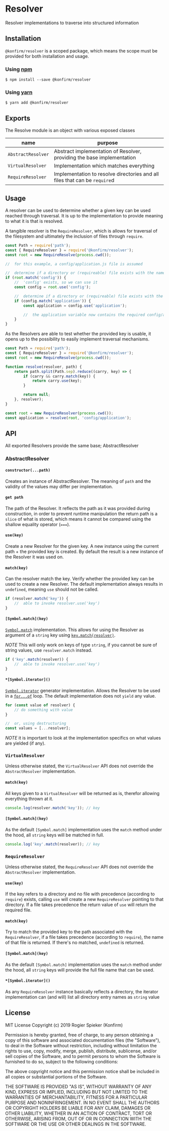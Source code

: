 # Resolver

Resolver implementations to traverse into structured information

## Installation

`@konfirm/resolver` is a scoped package, which means the scope must be provided for both installation and usage.

### Using [npm][1]

```
$ npm install --save @konfirm/resolver
```

### Using [yarn][2]

```
$ yarn add @konfirm/resolver
```

## Exports

The Resolve module is an object with various exposed classes

| name               | purpose                                                                    |
| ------------------ | -------------------------------------------------------------------------- |
| `AbstractResolver` | Abstract implementation of Resolver, providing the base implementation     |
| `VirtualResolver`  | Implementation which matches everything                                    |
| `RequireResolver`  | Implementation to resolve directories and all files that can be `require`d |

## Usage

A resolver can be used to determine whether a given key can be used reached through traversal. It is up to the implementation to provide meaning to what it is that is resolved.

A tangible resolver is the `RequireResolver`, which is allows for traversal of the filesystem and ultimately the inclusion of files through `require`.

```js
const Path = require('path');
const { RequireResolver } = require('@konfirm/resolver');
const root = new RequireResolve(process.cwd());

//  for this example, a config/application.js file is assumed

//  determine if a directory or (requireable) file exists with the name 'config'
if (root.match('config')) {
	//  'config' exists, so we can use it
	const config = root.use('config');

	//  determine if a directory or (requireable) file exists with the name 'application'
	if (config.match('application')) {
		const application = config.use('application');

		//  the application variable now contains the required config/application.js
	}
}
```

As the Resolvers are able to test whether the provided key is usable, it opens up to the possibility to easily implement traversal mechanisms.

```js
const Path = require('path');
const { RequireResolver } = require('@konfirm/resolver');
const root = new RequireResolve(process.cwd());

function resolve(resolver, path) {
	return path.split(Path.sep).reduce((carry, key) => {
		if (carry && carry.match(key)) {
			return carry.use(key);
		}

		return null;
	}, resolver);
}

const root = new RequireResolver(process.cwd());
const application = resolve(root, 'config/application');
```

## API

All exported Resolvers provide the same base; AbstractResolver

### AbstractResolver

#### `constructor(...path)`

Creates an instance of AbstractResolver. The meaning of `path` and the validity of the values may differ per implementation.

#### `get path`

The path of the Resolver. It reflects the path as it was provided during construction, in order to prevent runtime manipulation the return path is a `slice` of what is stored, which means it cannot be compared using the shallow equality operator (`===`).

#### `use(key)`

Create a new Resolver for the given key. A new instance using the current path + the provided key is created. By default the result is a new instance of the Resolver it was used on.

#### `match(key)`

Can the resolver match the key. Verify whether the provided key can be used to create a new Resolver. The default implementation always results in `undefined`, meaning `use` should not be called.

```js
if (resolver.match('key')) {
	//  able to invoke resolver.use('key')
}
```

#### `[Symbol.match](key)`

[`Symbol.match`][3] implementation. This allows for using the Resolver as argument of a `string` key using [`key.match(resolver)`][4].

_NOTE_ This will only work on keys of type `string`, if you cannot be sure of string values, use `resolver.match` instead.

```js
if ('key'.match(resolver)) {
	//  able to invoke resolver.use('key')
}
```

#### `*[Symbol.iterator]()`

[`Symbol.iterator`][5] generator implementation. Allows the Resolver to be used in a [`for...of`][7] loop. The default implementation does not `yield` any value.

```js
for (const value of resolver) {
	// do something with value
}

//  or, using destructuring
const values = [...resolver];
```

_NOTE_ it is important to look at the implementation specifics on what values are yielded (if any).

### `VirtualResolver`

Unless otherwise stated, the `VirtualResolver` API does not override the `AbstractResolver` implementation.

#### `match(key)`

All keys given to a `VirtualResolver` will be returned as is, therefor allowing everything thrown at it.

```js
console.log(resolver.match('key')); // key
```

#### `[Symbol.match](key)`

As the default `[Symbol.match]` implementation uses the `match` method under the hood, all `string` keys will be matched in full.

```js
console.log('key'.match(resolver)); // key
```

### `RequireResolver`

Unless otherwise stated, the `RequireResolver` API does not override the `AbstractResolver` implementation.

#### `use(key)`

If the key refers to a directory and no file with precedence (according to `require`) exists, calling `use` will create a new `RequireResolver` pointing to that directory. If a file takes precedence the return value of `use` will return the required file.

#### `match(key)`

Try to match the provided key to the path associated with the `RequireResolver`, if a file takes precedence (according to `require`), the name of that file is returned. If there's no matched, `undefined` is returned.

#### `[Symbol.match](key)`

As the default `[Symbol.match]` implementation uses the `match` method under the hood, all `string` keys will provide the full file name that can be used.

#### `*[Symbol.iterator]()`

As any `RequireResolver` instance basically reflects a directory, the iterator implementation can (and will) list all directory entry names as `string` value

## License

MIT License Copyright (c) 2019 Rogier Spieker (Konfirm)

Permission is hereby granted, free of charge, to any person obtaining a copy of this software and associated documentation files (the "Software"), to deal in the Software without restriction, including without limitation the rights to use, copy, modify, merge, publish, distribute, sublicense, and/or sell copies of the Software, and to permit persons to whom the Software is furnished to do so, subject to the following conditions:

The above copyright notice and this permission notice shall be included in all copies or substantial portions of the Software.

THE SOFTWARE IS PROVIDED "AS IS", WITHOUT WARRANTY OF ANY KIND, EXPRESS OR IMPLIED, INCLUDING BUT NOT LIMITED TO THE WARRANTIES OF MERCHANTABILITY, FITNESS FOR A PARTICULAR PURPOSE AND NONINFRINGEMENT. IN NO EVENT SHALL THE AUTHORS OR COPYRIGHT HOLDERS BE LIABLE FOR ANY CLAIM, DAMAGES OR OTHER LIABILITY, WHETHER IN AN ACTION OF CONTRACT, TORT OR OTHERWISE, ARISING FROM, OUT OF OR IN CONNECTION WITH THE SOFTWARE OR THE USE OR OTHER DEALINGS IN THE SOFTWARE.

[1]: https://www.npmjs.com/get-npm
[2]: https://yarnpkg.com/
[3]: https://developer.mozilla.org/en-US/docs/Web/JavaScript/Reference/Global_Objects/Symbol/match
[4]: https://developer.mozilla.org/en-US/docs/Web/JavaScript/Reference/Global_Objects/String/match
[5]: https://developer.mozilla.org/en-US/docs/Web/JavaScript/Reference/Global_Objects/Symbol/iterator
[7]: https://developer.mozilla.org/en-US/docs/Web/JavaScript/Reference/Statements/for...of
